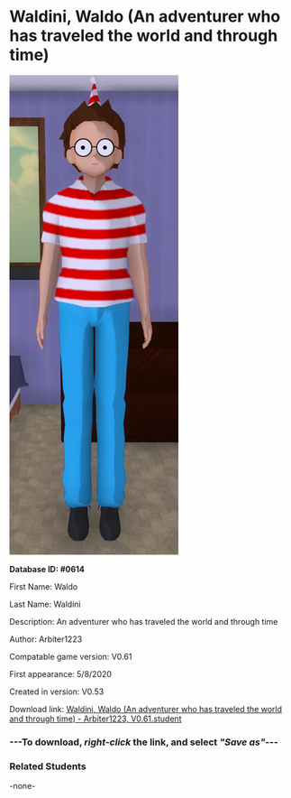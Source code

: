# Waldini, Waldo (An adventurer who has traveled the world and through time)

<img src="../../Files/Images/Waldini, Waldo (An adventurer who has traveled the world and through time).png" title="Waldini, Waldo (An adventurer who has traveled the world and through time) - Arbiter1223, V0.61">

**Database ID: #0614**

First Name: Waldo

Last Name: Waldini

Description: An adventurer who has traveled the world and through time

Author: Arbiter1223

Compatable game version: V0.61

First appearance: 5/8/2020

Created in version: V0.53

Download link: <a href="https://raw.githubusercontent.com/Arbiter1223/Daigaku-Gurashi-Custom-Students/master/Files/Student%20Files/Waldini%2C%20Waldo%20(An%20adventurer%20who%20has%20traveled%20the%20world%20and%20through%20time)%20-%20Arbiter1223%2C%20V0.61.student">Waldini, Waldo (An adventurer who has traveled the world and through time) - Arbiter1223, V0.61.student</a>

### ---**To download, _right-click_ the link, and select _"Save as"_**---

### Related Students

-none-
